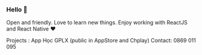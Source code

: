 ### Hello  👋
Open and friendly.
Love to learn new things.
Enjoy working with ReactJS  and React Native ❤ 

Projects :
App Học GPLX (public in AppStore and Chplay)
Contact: 0869 011 095
